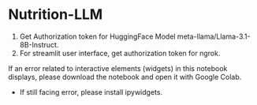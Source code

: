 # Nutrition-LLM
1. Get Authorization token for HuggingFace Model meta-llama/Llama-3.1-8B-Instruct.
2. For streamlit user interface, get authorization token for ngrok. 

If an error related to interactive elements (widgets) in this notebook displays, please download the notebook and open it with Google Colab. 
- If still facing error, please install ipywidgets. 
